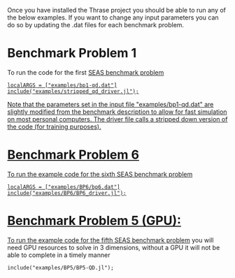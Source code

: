 
Once you have installed the Thrase project you should be able to run any of the below examples. If you want to change any input parameters you can do so by updating the .dat files for each benchmark problem.

# Benchmark Problem 1
To run the code for the first <a href="https://strike.scec.org/cvws/seas/download/SEAS_BP1_QD.pdf">SEAS benchmark problem

```
localARGS = ["examples/bp1-qd.dat"]
include("examples/stripped_qd_driver.jl");
```

Note that the parameters set in the input file "examples/bp1-qd.dat" are slightly modified from the benchmark description to allow for fast simulation on most personal computers. The driver file calls a stripped down version of the code (for training purposes).


# Benchmark Problem 6
To run the example code for the <a href="https://strike.scec.org/cvws/seas/download/SEAS_BP6.pdf">sixth SEAS benchmark problem

```
localARGS = ["examples/BP6/bp6.dat"]
include("examples/BP6/BP6_driver.jl");
```

# Benchmark Problem 5 (GPU):
To run the example code for the <a href="https://strike.scec.org/cvws/seas/download/SEAS_BP5.pdf">fifth SEAS benchmark problem</a> you will need GPU resources to solve in 3 dimensions, without a GPU it will not be able to complete in a timely manner
```
include("examples/BP5/BP5-QD.jl");
```
